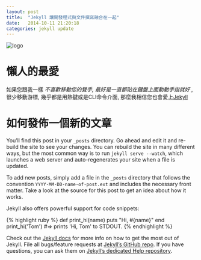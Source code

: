 ```yaml
---
layout: post
title:  "Jekyll 讓開發程式與文件撰寫融合在一起"
date:   2014-10-11 21:20:18
categories: jekyll update
---
```


![logo]({{site.img_url}}/assets/logo-2x.png)

# 懶人的最愛

如果您跟我一樣 *不喜歡移動您的雙手, 最好是一直都貼在鍵盤上面動動手指就好* , 
很少移動游標, 幾乎都是用熱鍵或是CLI命令介面, 那麼我相信您也會愛上[Jekyll][jekyll]

# 如何發佈一個新的文章

You’ll find this post in your `_posts` directory. Go ahead and edit it and re-build the site to see your changes. You can rebuild the site in many different ways, but the most common way is to run `jekyll serve --watch`, which launches a web server and auto-regenerates your site when a file is updated.

To add new posts, simply add a file in the `_posts` directory that follows the convention `YYYY-MM-DD-name-of-post.ext` and includes the necessary front matter. Take a look at the source for this post to get an idea about how it works.

Jekyll also offers powerful support for code snippets:

{% highlight ruby %}
def print_hi(name)
  puts "Hi, #{name}"
end
print_hi('Tom')
#=> prints 'Hi, Tom' to STDOUT.
{% endhighlight %}

Check out the [Jekyll docs][jekyll] for more info on how to get the most out of Jekyll. File all bugs/feature requests at [Jekyll’s GitHub repo][jekyll-gh]. If you have questions, you can ask them on [Jekyll’s dedicated Help repository][jekyll-help].

[jekyll]:      http://jekyllrb.com
[jekyll-gh]:   https://github.com/jekyll/jekyll
[jekyll-help]: https://github.com/jekyll/jekyll-help
